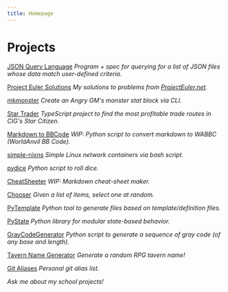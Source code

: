 ```yaml
---
title: Homepage
---
```


# Projects

[JSON Query Language](JQL)
_Program + spec for querying for a list of JSON files whose data match user-defined criteria._

[Project Euler Solutions](https://github.com/JHaller27/ProjectEuler)
_My solutions to problems from [ProjectEuler.net](https://projecteuler.net/archives)._

[mkmonster](https://github.com/JHaller27/mkmonster)
_Create an Angry GM's monster stat block via CLI._  

[Star Trader](https://github.com/JHaller27/star_trader)
_TypeScript project to find the most profitable trade routes in CIG's Star Citizen._

[Markdown to BBCode](https://github.com/JHaller27/md2bb)
_WIP: Python script to convert markdown to WABBC (WorldAnvil BB Code)._

[simple-nixns](https://github.com/JHaller27/simple-nixns)
_Simple Linux network containers via bash script._

[pydice](https://github.com/JHaller27/pydice)
_Python script to roll dice._

[CheatSheeter](cheatsheeter)
_WIP: Markdown cheat-sheet maker._

[Chooser](Chooser)
_Given a list of items, select one at random._

[PyTemplate](PyTemplate)
_Python tool to generate files based on template/definition files._

[PyState](PyState)
_Python library for modular state-based behavior._

[GrayCodeGenerator](https://github.com/JHaller27/GrayCodeGenerator)
_Python script to generate a sequence of gray code (of any base and length)._

[Tavern Name Generator](TavernNameGen/index.html)
_Generate a random RPG tavern name!_

[Git Aliases](https://github.com/JHaller27/git-config)
_Personal git alias list._


_Ask me about my school projects!_
